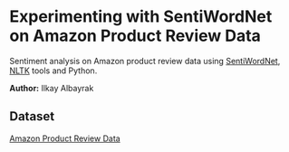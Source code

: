 # Experimenting with SentiWordNet on Amazon Product Review Data
Sentiment analysis on Amazon product review data using 
<a href="http://nmis.isti.cnr.it/sebastiani/Publications/LREC10.pdf">SentiWordNet</a>, 
<a href="https://www.nltk.org/">NLTK</a> tools and Python.

<p><b>Author:</b> Ilkay Albayrak</p>

<h2>Dataset</h2>
<a href="https://cseweb.ucsd.edu/~jmcauley/datasets.html#amazon_reviews">Amazon Product Review Data</a>
